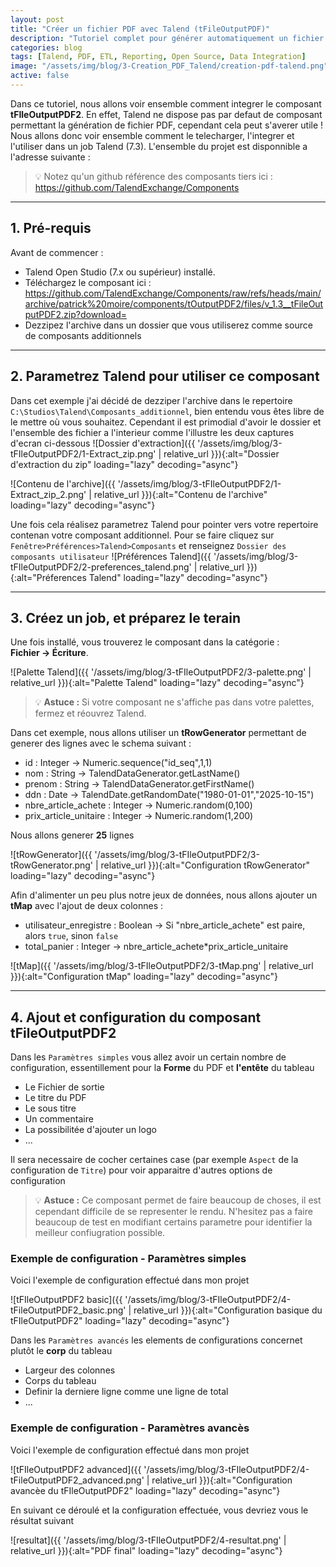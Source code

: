 ```yaml
---
layout: post
title: "Créer un fichier PDF avec Talend (tFileOutputPDF)"
description: "Tutoriel complet pour générer automatiquement un fichier PDF dans Talend Open Studio grâce au composant tFileOutputPDF2."
categories: blog
tags: [Talend, PDF, ETL, Reporting, Open Source, Data Integration]
image: "/assets/img/blog/3-Creation_PDF_Talend/creation-pdf-talend.png"
active: false
---
```


Dans ce tutoriel, nous allons voir ensemble comment integrer le composant **tFIleOutputPDF2**.
En effet, Talend ne dispose pas par defaut de composant permettant la génération de fichier PDF, cependant cela peut s'averer utile !
Nous allons donc voir ensemble comment le telecharger, l'integrer et l'utiliser dans un job Talend (7.3).
L'ensemble du projet est disponnible a l'adresse suivante : 

> 💡 Notez qu'un github référence des composants tiers ici : https://github.com/TalendExchange/Components

<!--more-->

---

## 1. Pré-requis

Avant de commencer :

- Talend Open Studio (7.x ou supérieur) installé.  
- Téléchargez le composant ici : https://github.com/TalendExchange/Components/raw/refs/heads/main/archive/patrick%20moire/components/tOutputPDF2/files/v_1.3__tFileOutputPDF2.zip?download= 
- Dezzipez l'archive dans un dossier que vous utiliserez comme source de composants additionnels


---

## 2. Parametrez Talend pour utiliser ce composant

Dans cet exemple j'ai décidé de dezziper l'archive dans le repertoire `C:\Studios\Talend\Composants_additionnel`, bien entendu vous êtes libre de le mettre où vous souhaitez.
Cependant il est primodial d'avoir le dossier et l'ensemble des fichier a l'interieur comme l'illustre les deux captures d'ecran ci-dessous 
![Dossier d'extraction]({{ '/assets/img/blog/3-tFIleOutputPDF2/1-Extract_zip.png' | relative_url }}){:alt="Dossier d'extraction du zip" loading="lazy" decoding="async"}

![Contenu de l'archive]({{ '/assets/img/blog/3-tFIleOutputPDF2/1-Extract_zip_2.png' | relative_url }}){:alt="Contenu de l'archive" loading="lazy" decoding="async"}


Une fois cela réalisez parametrez Talend pour pointer vers votre repertoire contenan votre composant additionnel.
Pour se faire cliquez sur `Fenêtre>Préférences>Talend>Composants` et renseignez `Dossier des composants utilisateur`
![Préférences Talend]({{ '/assets/img/blog/3-tFIleOutputPDF2/2-preferences_talend.png' | relative_url }}){:alt="Préferences Talend" loading="lazy" decoding="async"}

---

## 3. Créez un job, et préparez le terain

Une fois installé, vous trouverez le composant dans la catégorie :  
**Fichier → Écriture**.

![Palette Talend]({{ '/assets/img/blog/3-tFIleOutputPDF2/3-palette.png' | relative_url }}){:alt="Palette Talend" loading="lazy" decoding="async"}

> 💡 **Astuce :** Si votre composant ne s'affiche pas dans votre palettes, fermez et réouvrez Talend.


Dans cet exemple, nous allons utiliser un **tRowGenerator** permettant de generer des lignes avec le schema suivant : 
- id : Integer -> Numeric.sequence("id_seq",1,1)
- nom : String -> TalendDataGenerator.getLastName()
- prenom : String -> TalendDataGenerator.getFirstName()
- ddn : Date -> TalendDate.getRandomDate("1980-01-01","2025-10-15")
- nbre_article_achete : Integer -> Numeric.random(0,100)
- prix_article_unitaire : Integer -> Numeric.random(1,200)

Nous allons generer **25** lignes

![tRowGenerator]({{ '/assets/img/blog/3-tFIleOutputPDF2/3-tRowGenerator.png' | relative_url }}){:alt="Configuration tRowGenerator" loading="lazy" decoding="async"}


Afin d'alimenter un peu plus notre jeux de données, nous allons ajouter un **tMap** avec l'ajout de deux colonnes : 
- utilisateur_enregistre : Boolean -> Si "nbre_article_achete" est paire, alors `true`, sinon `false` 
- total_panier : Integer -> nbre_article_achete*prix_article_unitaire

![tMap]({{ '/assets/img/blog/3-tFIleOutputPDF2/3-tMap.png' | relative_url }}){:alt="Configuration tMap" loading="lazy" decoding="async"}


---

## 4. Ajout et configuration du composant tFileOutputPDF2

Dans les `Paramètres simples` vous allez avoir un certain nombre de configuration, essentillement pour la **Forme** du PDF et **l'entête** du tableau
- Le Fichier de sortie
- Le titre du PDF
- Le sous titre
- Un commentaire
- La possibilitée d'ajouter un logo
- ... 

Il sera necessaire de cocher certaines case (par exemple `Aspect` de la configuration de `Titre`) pour voir apparaitre d'autres options de configuration  

> 💡 **Astuce :** Ce composant permet de faire beaucoup de choses, il est cependant difficile de se representer le rendu. N'hesitez pas a faire beaucoup de test en modifiant certains parametre pour identifier la meilleur confiugration possible.


### Exemple de configuration - Paramètres simples

Voici l'exemple de configuration effectué dans mon projet 

![tFIleOutputPDF2 basic]({{ '/assets/img/blog/3-tFIleOutputPDF2/4-tFileOutputPDF2_basic.png' | relative_url }}){:alt="Configuration basique du tFIleOutputPDF2" loading="lazy" decoding="async"}



Dans les `Paramètres avancés` les elements de configurations concernet plutôt le **corp** du tableau
- Largeur des colonnes
- Corps du tableau
- Definir la derniere ligne comme une ligne de total
- ... 


### Exemple de configuration - Paramètres avancès

Voici l'exemple de configuration effectué dans mon projet 

![tFIleOutputPDF2 advanced]({{ '/assets/img/blog/3-tFIleOutputPDF2/4-tFileOutputPDF2_advanced.png' | relative_url }}){:alt="Configuration avancèe du tFIleOutputPDF2" loading="lazy" decoding="async"}



En suivant ce déroulé et la configuration effectuée, vous devriez vous le résultat suivant 

![resultat]({{ '/assets/img/blog/3-tFIleOutputPDF2/4-resultat.png' | relative_url }}){:alt="PDF final" loading="lazy" decoding="async"}



